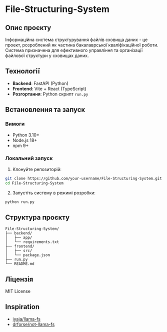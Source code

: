 # File-Structuring-System

## Опис проєкту
Інформаційна система структурування файлів сховища даних - це проект, розроблений як частина бакалаврської кваліфікаційної роботи. Система призначена для ефективного управління та організації файлової структури у сховищах даних.

## Технології
- **Backend**: FastAPI (Python)
- **Frontend**: Vite + React (TypeScript)
- **Розгортання**: Python скрипт `run.py`

## Встановлення та запуск

### Вимоги
- Python 3.10+
- Node.js 18+
- npm 9+

### Локальний запуск

1. Клонуйте репозиторій:
```bash
git clone https://github.com/your-username/File-Structuring-System.git
cd File-Structuring-System
```

2. Запустіть систему в режимі розробки:
```bash
python run.py
```

## Структура проєкту
```
File-Structuring-System/
├── backend/
│   ├── app/
│   └── requirements.txt
├── frontend/
│   ├── src/
│   └── package.json
├── run.py
└── README.md
```

## Ліцензія
MIT License

## Inspiration
- [iyaja/llama-fs](https://github.com/iyaja/llama-fs)
- [drforse/not-llama-fs](https://github.com/drforse/not-llama-fs)